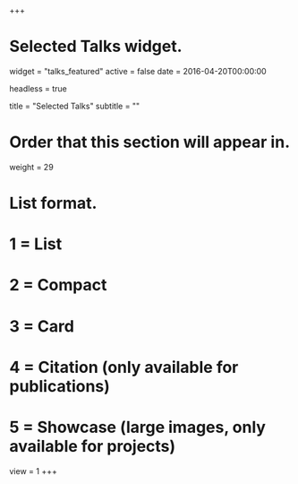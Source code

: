 +++
# Selected Talks widget.
widget = "talks_featured"
active = false
date = 2016-04-20T00:00:00

headless = true

title = "Selected Talks"
subtitle = ""

# Order that this section will appear in.
weight = 29

# List format.
#   1 = List
#   2 = Compact
#   3 = Card
#   4 = Citation (only available for publications)
#   5 = Showcase (large images, only available for projects)
view = 1
+++
